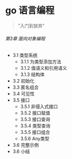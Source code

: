 # go 语言编程  
  > "入门到放弃"  
 ###### 第3章 面向对象编程
 * 3.1 类型系统
     * 3.1.1 为类型添加方法  
     * 3.1.2 值语义和引用语义
     * 3.1.3 结构体 
 * 3.2 初始化
 * 3.3 匿名组合
 * 3.4 可见性
 * 3.5 接口
     * 3.5.1 非侵入式接口
     * 3.5.2 接口赋值
     * 3.5.3 接口查询
     * 3.5.4 类型查询
     * 3.5.5 接口组合
     * 3.5.6 Any类型
 * 3.6 完整示例
 * 3.6 小结
  